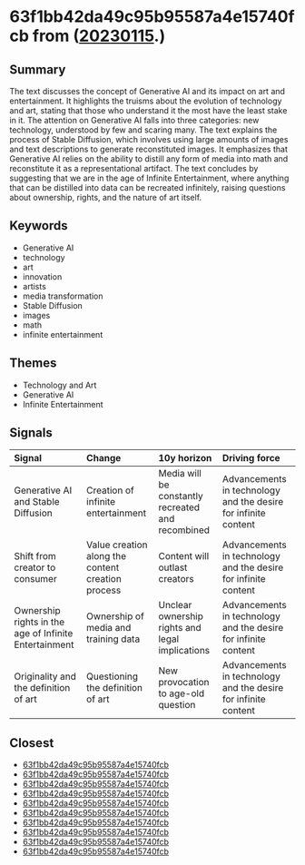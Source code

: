 # 63f1bb42da49c95b95587a4e15740fcb from ([20230115](https://kghosh.substack.com/p/20230115).)

## Summary

The text discusses the concept of Generative AI and its impact on art and entertainment. It highlights the truisms about the evolution of technology and art, stating that those who understand it the most have the least stake in it. The attention on Generative AI falls into three categories: new technology, understood by few and scaring many. The text explains the process of Stable Diffusion, which involves using large amounts of images and text descriptions to generate reconstituted images. It emphasizes that Generative AI relies on the ability to distill any form of media into math and reconstitute it as a representational artifact. The text concludes by suggesting that we are in the age of Infinite Entertainment, where anything that can be distilled into data can be recreated infinitely, raising questions about ownership, rights, and the nature of art itself.

## Keywords

* Generative AI
* technology
* art
* innovation
* artists
* media transformation
* Stable Diffusion
* images
* math
* infinite entertainment

## Themes

* Technology and Art
* Generative AI
* Infinite Entertainment

## Signals

| Signal                                                | Change                                            | 10y horizon                                       | Driving force                                                  |
|:------------------------------------------------------|:--------------------------------------------------|:--------------------------------------------------|:---------------------------------------------------------------|
| Generative AI and Stable Diffusion                    | Creation of infinite entertainment                | Media will be constantly recreated and recombined | Advancements in technology and the desire for infinite content |
| Shift from creator to consumer                        | Value creation along the content creation process | Content will outlast creators                     | Advancements in technology and the desire for infinite content |
| Ownership rights in the age of Infinite Entertainment | Ownership of media and training data              | Unclear ownership rights and legal implications   | Advancements in technology and the desire for infinite content |
| Originality and the definition of art                 | Questioning the definition of art                 | New provocation to age-old question               | Advancements in technology and the desire for infinite content |

## Closest

* [63f1bb42da49c95b95587a4e15740fcb](63f1bb42da49c95b95587a4e15740fcb)
* [63f1bb42da49c95b95587a4e15740fcb](63f1bb42da49c95b95587a4e15740fcb)
* [63f1bb42da49c95b95587a4e15740fcb](63f1bb42da49c95b95587a4e15740fcb)
* [63f1bb42da49c95b95587a4e15740fcb](63f1bb42da49c95b95587a4e15740fcb)
* [63f1bb42da49c95b95587a4e15740fcb](63f1bb42da49c95b95587a4e15740fcb)
* [63f1bb42da49c95b95587a4e15740fcb](63f1bb42da49c95b95587a4e15740fcb)
* [63f1bb42da49c95b95587a4e15740fcb](63f1bb42da49c95b95587a4e15740fcb)
* [63f1bb42da49c95b95587a4e15740fcb](63f1bb42da49c95b95587a4e15740fcb)
* [63f1bb42da49c95b95587a4e15740fcb](63f1bb42da49c95b95587a4e15740fcb)
* [63f1bb42da49c95b95587a4e15740fcb](63f1bb42da49c95b95587a4e15740fcb)
